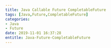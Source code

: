 ```yaml
---
title: Java Callable Future CompletableFuture
tags: [Java,Future,CompletableFuture]
categories:
- Java
- Future
date: 2019-11-01 16:37:28
entitle: Java-Future-CompletableFuture
---
```


<!--more-->
